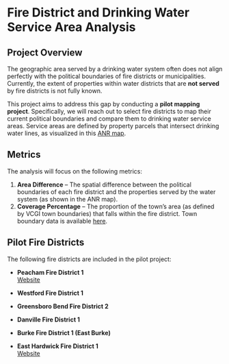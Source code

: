 # Fire District and Drinking Water Service Area Analysis

## Project Overview

The geographic area served by a drinking water system often does not align perfectly with the political boundaries of fire districts or municipalities. Currently, the extent of properties within water districts that are **not served** by fire districts is not fully known.  

This project aims to address this gap by conducting a **pilot mapping project**. Specifically, we will reach out to select fire districts to map their current political boundaries and compare them to drinking water service areas. Service areas are defined by property parcels that intersect drinking water lines, as visualized in this [ANR map](https://www.arcgis.com/apps/dashboards/978310184fd2420bb682b26c8a32afab).

## Metrics

The analysis will focus on the following metrics:  

1. **Area Difference** – The spatial difference between the political boundaries of each fire district and the properties served by the water system (as shown in the ANR map).  
2. **Coverage Percentage** – The proportion of the town’s area (as defined by VCGI town boundaries) that falls within the fire district. Town boundary data is available [here](https://geodata.vermont.gov/datasets/VCGI::vt-data-town-boundaries-1/about).  

## Pilot Fire Districts

The following fire districts are included in the pilot project:

- **Peacham Fire District 1**  
  [Website](https://peacham.org/peacham-fire-district/)  

- **Westford Fire District 1**  

- **Greensboro Bend Fire District 2**  

- **Danville Fire District 1**  

- **Burke Fire District 1 (East Burke)**  

- **East Hardwick Fire District 1**  
  [Website](https://ehfd.mystrikingly.com/)
